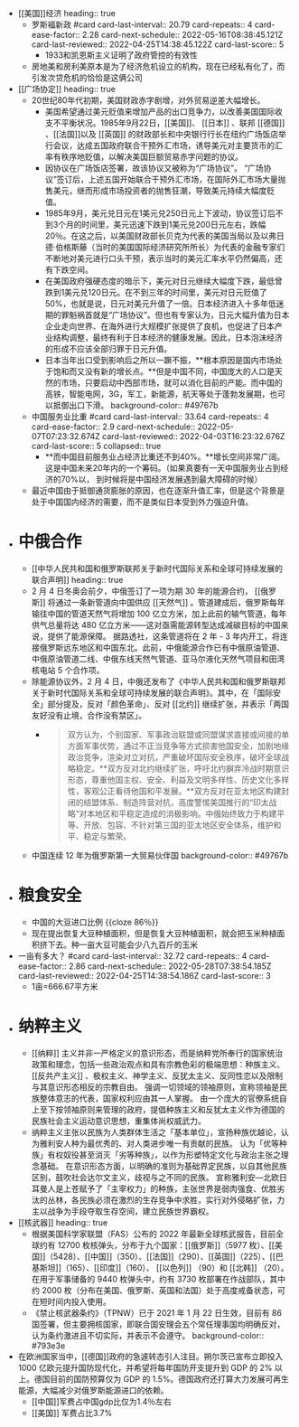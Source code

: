 - [[美国]]经济
  heading:: true
	- 罗斯福新政 #card
	  card-last-interval:: 20.79
	  card-repeats:: 4
	  card-ease-factor:: 2.28
	  card-next-schedule:: 2022-05-16T08:38:45.121Z
	  card-last-reviewed:: 2022-04-25T14:38:45.122Z
	  card-last-score:: 5
		- 1933和凯恩斯主义证明了政府管控的有效性
	- 房地美和房利美原本是为了经济危机设立的机构，现在已经私有化了，而引发次贷危机的恰恰是这俩公司
- [[广场协定]]
  heading:: true
	- 20世纪80年代初期，美国财政赤字剧增，对外贸易逆差大幅增长。
		- 美国希望通过美元贬值来增加产品的出口竞争力，以改善美国国际收支不平衡状况。1985年9月22日，[[美国]]、 [[日本]] 、联邦 [[德国]] 、[[法国]]以及 [[英国]] 的财政部长和中央银行行长在纽约广场饭店举行会议，达成五国政府联合干预外汇市场，诱导美元对主要货币的汇率有秩序地贬值，以解决美国巨额贸易赤字问题的协议。
		- 因协议在广场饭店签署，故该协议又被称为“广场协议”。 “广场协议”签订后，上述五国开始联合干预外汇市场，在国际外汇市场大量抛售美元，继而形成市场投资者的抛售狂潮，导致美元持续大幅度贬值。
		- 1985年9月，美元兑日元在1美元兑250日元上下波动，协议签订后不到3个月的时间里，美元迅速下跌到1美元兑200日元左右，跌幅20％。在这之后，以美国财政部长贝克为代表的美国当局以及以弗日德·伯格斯藤（当时的美国国际经济研究所所长）为代表的金融专家们不断地对美元进行口头干预，表示当时的美元汇率水平仍然偏高，还有下跌空间。
		- 在美国政府强硬态度的暗示下，美元对日元继续大幅度下跌，最低曾跌到1美元兑120日元。在不到三年的时间里，美元对日元贬值了50%，也就是说，日元对美元升值了一倍。日本经济进入十多年低迷期的罪魁祸首就是“广场协议”。但也有专家认为，日元大幅升值为日本企业走向世界、在海外进行大规模扩张提供了良机，也促进了日本产业结构调整，最终有利于日本经济的健康发展。因此，日本泡沫经济的形成不应该全部归罪于日元升值。
		- 日本当年出口受到影响后之所以一蹶不振，**根本原因是国内市场处于饱和而又没有新的增长点。**但是中国不同，中国庞大的人口是天然的市场，只要启动中西部市场，就可以消化目前的产能。而中国的高铁，智能电网，3G，军工，新能源，航天等处于蓬勃发展期，也可以抵御出口下滑。
		  background-color:: #49767b
	- 中国服务业比重 #card
	  card-last-interval:: 33.64
	  card-repeats:: 4
	  card-ease-factor:: 2.9
	  card-next-schedule:: 2022-05-07T07:23:32.674Z
	  card-last-reviewed:: 2022-04-03T16:23:32.676Z
	  card-last-score:: 5
	  collapsed:: true
		- **而中国目前服务业占经济比重还不到40%。**增长空间非常广阔。这是中国未来20年内的一个筹码。（如果真要有一天中国服务业占到经济的70%以， 到时候将是中国经济发展遇到最大障碍的时候）
	- 最近中国由于抵御通货膨胀的原因，也在逐渐升值汇率，但是这个背景是处于中国国内经济的需要，而不是类似日本受到外力强迫升值。
- # 中俄合作
	- [[中华人民共和国和俄罗斯联邦关于新时代国际关系和全球可持续发展的联合声明]]
	  heading:: true
	- 2 月 4 日冬奥会前夕，中俄签订了一项为期 30 年的能源合约， [[俄罗斯]] 将通过一条新管道向中国供应 [[天然气]] 。管道建成后，俄罗斯每年输往中国的管道天然气将增加 100 亿立方米，加上此前的输气管道，每年供气总量将达 480 亿立方米——这对亟需能源转型达成减碳目标的中国来说，提供了能源保障。
	  据路透社，这条管道将在 2 年 - 3 年内开工，将连接俄罗斯远东地区和中国东北。此前，中俄能源合作已有中俄原油管道、中俄原油管道二线、中俄东线天然气管道、亚马尔液化天然气项目和田湾核电站 5 个合作项。
	- 除能源协议外，2 月 4 日，中俄还发布了《中华人民共和国和俄罗斯联邦关于新时代国际关系和全球可持续发展的联合声明》。其中，在「国际安全」部分提及，反对「颜色革命」、反对 [[北约]] 继续扩张，并表示「两国友好没有止境，合作没有禁区」。
		- > 双方认为，个别国家、军事政治联盟或同盟谋求直接或间接的单方面军事优势，通过不正当竞争等方式损害他国安全，加剧地缘政治竞争，渲染对立对抗，严重破坏国际安全秩序，破坏全球战略稳定。**双方反对北约继续扩张，呼吁北约摒弃冷战时期意识形态，尊重他国主权、安全、利益及文明多样性、历史文化多样性，客观公正看待他国和平发展。**双方反对在亚太地区构建封闭的结盟体系、制造阵营对抗，高度警惕美国推行的“印太战略”对本地区和平稳定造成的消极影响。中俄始终致力于构建平等、开放、包容、不针对第三国的亚太地区安全体系，维护和平、稳定与繁荣。
	- 中国连续 12 年为俄罗斯第一大贸易伙伴国
	  background-color:: #49767b
- # 粮食安全
	- 中国的大豆进口比例 {{cloze 86％}}
	- 现在提出恢复大豆种植面积，但是恢复大豆种植面积，就会把玉米种植面积挤下去。种一亩大豆可能会少八九百斤的玉米
- 一亩有多大？ #card
  card-last-interval:: 32.72
  card-repeats:: 4
  card-ease-factor:: 2.86
  card-next-schedule:: 2022-05-28T07:38:54.185Z
  card-last-reviewed:: 2022-04-25T14:38:54.186Z
  card-last-score:: 3
	- 1亩=666.67平方米
- # 纳粹主义
	- [[纳粹]] 主义并非一严格定义的意识形态，而是纳粹党所奉行的国家统治政策和理念，包括一些政治观点和具有宗教色彩的极端思想：种族主义、 [[反共产主义]] 、极权主义、神学主义、反犹太主义、反同性恋以及限制与其意识形态相反的宗教自由。 强调一切领域的领袖原则，宣称领袖是民族整体意志的代表，国家权利应由其一人掌握。 由一个庞大的官僚系统自上至下按领袖原则来管理的政府，提倡种族主义和反犹太主义作为德国的民族社会主义运动意识思想，重集体尚权威武力。
	- 纳粹主义主张以民族为人类群体生活之「基本单位」，宣扬种族优越论，认为雅利安人种为最优秀的、对人类进步唯一有贡献的民族。 认为「优等种族」有权奴役甚至消灭「劣等种族」，以作为形塑特定文化与政治主张之理念基础。 在意识形态方面，以明确的准则为基础界定民族，以自其他民族区别，鼓吹社会达尔文主义，歧视与之不同的民族。 宣称雅利安—北欧日耳曼人是上苍赋予了「主宰权力」的种族，主张世界是弱肉强食、优胜劣汰的丛林，各民族必须在激烈的生存竞争中求胜，实行对外侵略扩张，力主以战争为手段夺取生存空间，建立民族世界霸权。
- [[核武器]]
  heading:: true
	- 根据美国科学家联盟（FAS）公布的 2022 年最新全球核武报告，目前全球约有 12700 枚核弹头，分布于九个国家：[[俄罗斯]]（5977 枚）、[[美国]]（5428）、[[中国]]（350）、[[法国]]（290）、[[英国]]（225）、[[巴基斯坦]]（165）、[[印度]]（160）、 [[以色列]] （90）和 [[北韩]] （20）。在用于军事储备的 9440 枚弹头中，约有 3730 枚部署在作战部队，其中约 2000 枚（分布在美国、俄罗斯、英国和法国）处于高度戒备状态，可在短时间内投入使用。
	- 《禁止核武器条约》（TPNW）已于 2021 年 1 月 22 日生效，目前有 86 国签署，但主要拥核国家，即联合国安理会五个常任理事国均明确反对，认为条约激进且不切实际，并表示不会遵守。
	  background-color:: #793e3e
- 在欧洲国家当中，[[德国]]政府的急遽转态引人注目。朔尔茨已宣布立即投入 1000 亿欧元提升国防现代化，并希望将每年国防开支提升到 GDP 的 2% 以上。德国目前的国防预算仅为 GDP 的 1.5%。德国政府还打算大力发展可再生能源，大幅减少对俄罗斯能源进口的依赖。
	- [[中国]]军费占中国gdp比仅为1.4％左右
	- [[美国]] 军费占比3.7%